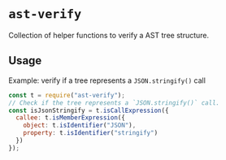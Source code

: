 # `ast-verify`

Collection of helper functions to verify a AST tree structure.

## Usage

Example: verify if a tree represents a `JSON.stringify()` call

```js
const t = require("ast-verify");
// Check if the tree represents a `JSON.stringify()` call.
const isJsonStringify = t.isCallExpression({
  callee: t.isMemberExpression({
    object: t.isIdentifier("JSON"),
    property: t.isIdentifier("stringify")
  })
});
```
